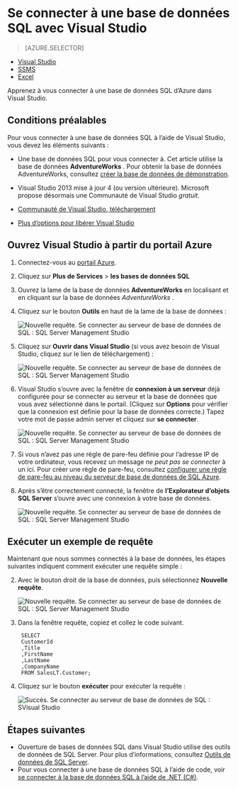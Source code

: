 <properties
    pageTitle="Se connecter à la base de données de SQL avec une requête C# | Microsoft Azure"
    description="Écrire un programme en C# pour interroger et se connecter à la base de données SQL. Informations sur les adresses IP, les chaînes de connexion, connexion sécurisée et gratuite de Visual Studio."
    services="sql-database"
    keywords="requête de l’interface de base de données c#, requête c#, se connecter à la base de données, SQL C#"
    documentationCenter=""
    authors="stevestein"
    manager="jhubbard"
    editor=""/>

<tags
    ms.service="sql-database"
    ms.workload="data-management"
    ms.tgt_pltfrm="na"
    ms.devlang="dotnet"
    ms.topic="get-started-article"
    ms.date="08/17/2016"
    ms.author="stevestein"/>



# <a name="connect-to-a-sql-database-with-visual-studio"></a>Se connecter à une base de données SQL avec Visual Studio

> [AZURE.SELECTOR]
- [Visual Studio](sql-database-connect-query.md)
- [SSMS](sql-database-connect-query-ssms.md)
- [Excel](sql-database-connect-excel.md)

Apprenez à vous connecter à une base de données SQL d’Azure dans Visual Studio. 

## <a name="prerequisites"></a>Conditions préalables


Pour vous connecter à une base de données SQL à l’aide de Visual Studio, vous devez les éléments suivants : 


- Une base de données SQL pour vous connecter à. Cet article utilise la base de données **AdventureWorks** . Pour obtenir la base de données AdventureWorks, consultez [créer la base de données de démonstration](sql-database-get-started.md).


- Visual Studio 2013 mise à jour 4 (ou version ultérieure). Microsoft propose désormais une Communauté de Visual Studio *gratuit*.
 - [Communauté de Visual Studio, téléchargement](http://www.visualstudio.com/products/visual-studio-community-vs)
 - [Plus d’options pour libérer Visual Studio](http://www.visualstudio.com/products/free-developer-offers-vs.aspx)




## <a name="open-visual-studio-from-the-azure-portal"></a>Ouvrez Visual Studio à partir du portail Azure


1. Connectez-vous au [portail Azure](https://portal.azure.com/).

2. Cliquez sur **Plus de Services** > **les bases de données SQL**
3. Ouvrez la lame de la base de données **AdventureWorks** en localisant et en cliquant sur la base de données *AdventureWorks* .

6. Cliquez sur le bouton **Outils** en haut de la lame de la base de données :

    ![Nouvelle requête. Se connecter au serveur de base de données de SQL : SQL Server Management Studio](./media/sql-database-connect-query/tools.png)

7. Cliquez sur **Ouvrir dans Visual Studio** (si vous avez besoin de Visual Studio, cliquez sur le lien de téléchargement) :

    ![Nouvelle requête. Se connecter au serveur de base de données de SQL : SQL Server Management Studio](./media/sql-database-connect-query/open-in-vs.png)


8. Visual Studio s’ouvre avec la fenêtre de **connexion à un serveur** déjà configurée pour se connecter au serveur et la base de données que vous avez sélectionné dans le portail.  (Cliquez sur **Options** pour vérifier que la connexion est définie pour la base de données correcte.) Tapez votre mot de passe admin server et cliquez sur **se connecter**.


    ![Nouvelle requête. Se connecter au serveur de base de données de SQL : SQL Server Management Studio](./media/sql-database-connect-query/connect.png)


8. Si vous n’avez pas une règle de pare-feu définie pour l’adresse IP de votre ordinateur, vous recevez un message *ne peut pas se connecter* à un ici. Pour créer une règle de pare-feu, consultez [configurer une règle de pare-feu au niveau du serveur de base de données de SQL Azure](sql-database-configure-firewall-settings.md).


9. Après s’être correctement connecté, la fenêtre de **l’Explorateur d’objets SQL Server** s’ouvre avec une connexion à votre base de données.

    ![Nouvelle requête. Se connecter au serveur de base de données de SQL : SQL Server Management Studio](./media/sql-database-connect-query/sql-server-object-explorer.png)


## <a name="run-a-sample-query"></a>Exécuter un exemple de requête

Maintenant que nous sommes connectés à la base de données, les étapes suivantes indiquent comment exécuter une requête simple :

2. Avec le bouton droit de la base de données, puis sélectionnez **Nouvelle requête**.

    ![Nouvelle requête. Se connecter au serveur de base de données de SQL : SQL Server Management Studio](./media/sql-database-connect-query/new-query.png)

3. Dans la fenêtre requête, copiez et collez le code suivant.

        SELECT
        CustomerId
        ,Title
        ,FirstName
        ,LastName
        ,CompanyName
        FROM SalesLT.Customer;

4. Cliquez sur le bouton **exécuter** pour exécuter la requête :

    ![Succès. Se connecter au serveur de base de données de SQL : SVisual Studio](./media/sql-database-connect-query/run-query.png)

## <a name="next-steps"></a>Étapes suivantes

- Ouverture de bases de données SQL dans Visual Studio utilise des outils de données de SQL Server. Pour plus d’informations, consultez [Outils de données de SQL Server](https://msdn.microsoft.com/library/hh272686.aspx).
- Pour vous connecter à une base de données SQL à l’aide de code, voir [se connecter à la base de données SQL à l’aide de .NET (C#)](sql-database-develop-dotnet-simple.md).



